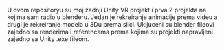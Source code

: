 U ovom repositoryu su moj zadnji Unity VR projekt i prva 2 projekta na kojima sam radio u blenderu. 
Jedan je rekreiranje animacije prema videu a drugi je rekreiranje modela u 3Du prema slici.
Ukljuceni su blender fileovi zajedno sa renderima i referencama prema kojima su projekti napravljeni zajedno sa Unity .exe fileom.
